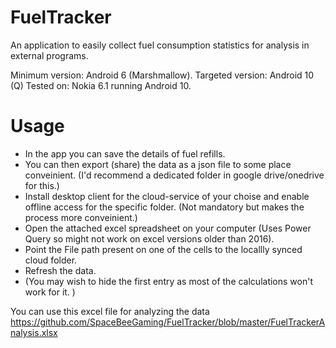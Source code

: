 # FuelTracker
An application to easily collect fuel consumption statistics for analysis in external programs.

Minimum version: Android 6 (Marshmallow).
Targeted version: Android 10 (Q)
Tested on: Nokia 6.1 running Android 10.

# Usage
- In the app you can save the details of fuel refills.
- You can then export (share) the data as a json file to some place conveinient. (I'd recommend a dedicated folder in google drive/onedrive for this.)
- Install desktop client for the cloud-service of your choise and enable offline access for the specific folder. (Not mandatory but makes the process more conveinient.)
- Open the attached excel spreadsheet on your computer (Uses Power Query so might not work on excel versions older than 2016).
- Point the File path present on one of the cells to the locallly synced cloud folder.
- Refresh the data.
- (You may wish to hide the first entry as most of the calculations won't work for it. )

You can use this excel file for analyzing the data https://github.com/SpaceBeeGaming/FuelTracker/blob/master/FuelTrackerAnalysis.xlsx
